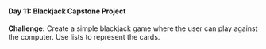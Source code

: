 #### Day 11: Blackjack Capstone Project
**Challenge:** Create a simple blackjack game where the user can play against the computer. Use lists to represent the cards.



